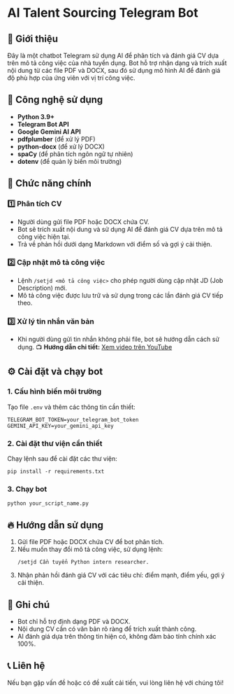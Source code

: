 # AI Talent Sourcing Telegram Bot

## 📌 Giới thiệu
Đây là một chatbot Telegram sử dụng AI để phân tích và đánh giá CV dựa trên mô tả công việc của nhà tuyển dụng. Bot hỗ trợ nhận dạng và trích xuất nội dung từ các file PDF và DOCX, sau đó sử dụng mô hình AI để đánh giá độ phù hợp của ứng viên với vị trí công việc.

## 🔧 Công nghệ sử dụng
- **Python 3.9+**
- **Telegram Bot API**
- **Google Gemini AI API**
- **pdfplumber** (để xử lý PDF)
- **python-docx** (để xử lý DOCX)
- **spaCy** (để phân tích ngôn ngữ tự nhiên)
- **dotenv** (để quản lý biến môi trường)

## 🚀 Chức năng chính
### 1️⃣ Phân tích CV
- Người dùng gửi file PDF hoặc DOCX chứa CV.
- Bot sẽ trích xuất nội dung và sử dụng AI để đánh giá CV dựa trên mô tả công việc hiện tại.
- Trả về phản hồi dưới dạng Markdown với điểm số và gợi ý cải thiện.

### 2️⃣ Cập nhật mô tả công việc
- Lệnh `/setjd <mô tả công việc>` cho phép người dùng cập nhật JD (Job Description) mới.
- Mô tả công việc được lưu trữ và sử dụng trong các lần đánh giá CV tiếp theo.

### 3️⃣ Xử lý tin nhắn văn bản
- Khi người dùng gửi tin nhắn không phải file, bot sẽ hướng dẫn cách sử dụng.
📺 **Hướng dẫn chi tiết:** [Xem video trên YouTube](https://youtu.be/0oltPutdLrk)
## ⚙️ Cài đặt và chạy bot
### 1. Cấu hình biến môi trường
Tạo file `.env` và thêm các thông tin cần thiết:
```
TELEGRAM_BOT_TOKEN=your_telegram_bot_token
GEMINI_API_KEY=your_gemini_api_key
```

### 2. Cài đặt thư viện cần thiết
Chạy lệnh sau để cài đặt các thư viện:
```
pip install -r requirements.txt
```

### 3. Chạy bot
```
python your_script_name.py
```

## 🔥 Hướng dẫn sử dụng
1. Gửi file PDF hoặc DOCX chứa CV để bot phân tích.
2. Nếu muốn thay đổi mô tả công việc, sử dụng lệnh:
   ```
   /setjd Cần tuyển Python intern researcher.
   ```
3. Nhận phản hồi đánh giá CV với các tiêu chí: điểm mạnh, điểm yếu, gợi ý cải thiện.

## 📌 Ghi chú
- Bot chỉ hỗ trợ định dạng PDF và DOCX.
- Nội dung CV cần có văn bản rõ ràng để trích xuất thành công.
- AI đánh giá dựa trên thông tin hiện có, không đảm bảo tính chính xác 100%.

## 📞 Liên hệ
Nếu bạn gặp vấn đề hoặc có đề xuất cải tiến, vui lòng liên hệ với chúng tôi!

